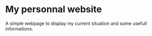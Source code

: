 # My personnal website

A simple webpage to display my current situation and some usefull informations.
